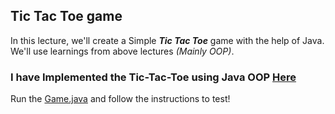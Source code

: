 ## Tic Tac Toe game

In this lecture, we'll create a Simple ***Tic Tac Toe*** game with the help of Java. We'll use learnings from above lectures *(Mainly OOP)*.


### I have Implemented the Tic-Tac-Toe using Java OOP [Here](./Game.java)

Run the [Game.java](./Game.java) and follow the instructions to test!